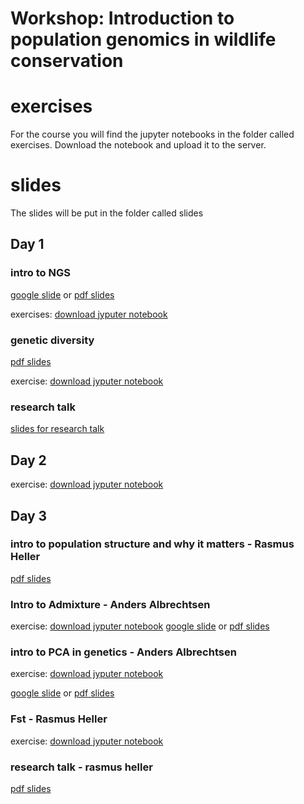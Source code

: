 # Workshop: Introduction to population genomics in wildlife conservation


# exercises
For the course you will find the jupyter notebooks in the folder called exercises. Download the notebook and upload it to the server.

# slides
The slides will be put in the folder called slides



## Day 1

### intro to NGS
[google slide](https://docs.google.com/presentation/d/167G6KqKP6ppgpxxmBfBXnGHhx1xP2KTW9fniAd13B-Y/edit?usp=sharing)  or [pdf slides](https://github.com/popgenDK/courses/blob/main/kenya2024/slides/Day1/kenya2024_day_1%20_Intro_to_NGS.pdf)

exercises: [download jyputer notebook](https://github.com/popgenDK/courses/blob/main/kenya2024/exercises/day1_NGSintro/Day1_NGSintroV4.ipynb)

### genetic diversity
[pdf slides](https://github.com/popgenDK/courses/blob/main/kenya2024/slides/Day1/Day_1_Genetic_diversity_theory.pdf)

exercise: [download jyputer notebook](https://github.com/popgenDK/courses/blob/main/kenya2024/exercises/Day1_GeneticDiversity/Day1_GeneticDiversity.ipynb)

### research talk
[slides for research talk](https://github.com/popgenDK/courses/blob/main/kenya2024/slides/Day1/Day_1_Research_talk.pdf)


## Day 2
exercise: [download jyputer notebook](https://github.com/popgenDK/courses/blob/main/kenya2024/exercises/day2/Day2_Inbreeding_ROH.ipynb)


## Day 3
### intro to population structure and why it matters - Rasmus Heller
[pdf slides](https://github.com/popgenDK/courses/blob/main/kenya2024/slides/Day3/Day3_Population_structure_and_why_it_matters.pdf)

### Intro to Admixture - Anders Albrechtsen
exercise: [download jyputer notebook](https://github.com/popgenDK/courses/blob/main/kenya2024/exercises/day3_PopulationStructure/Day3_AdmixtureV2.ipynb)
[google slide](https://docs.google.com/presentation/d/1WqnhY59PXWkSr79eDx3IFfqIiHyXUL2y5rxmQFJjOBQ/edit?usp=sharing) or [pdf slides](https://github.com/popgenDK/courses/blob/main/kenya2024/slides/Day3/kenya2024_day3_Admixture.pdf)

### intro to PCA in genetics - Anders Albrechtsen 
exercise: [download jyputer notebook](https://github.com/popgenDK/courses/blob/main/kenya2024/exercises/day3_PopulationStructure/Day3_PCA-V2.ipynb)

[google slide](https://docs.google.com/presentation/d/1SfkZs6t04XGMQtK63S7YqdHm1W8ZL2lAiKMifv9OQNM/edit?usp=sharing) or [pdf slides](https://github.com/popgenDK/courses/blob/main/kenya2024/slides/Day3/kenya2024_Day3_PCA.pdf)

### Fst  - Rasmus Heller
exercise: [download jyputer notebook](https://github.com/popgenDK/courses/blob/main/kenya2024/exercises/day3_PopulationStructure/Day3_Fst_RH.ipynb)

### research talk - rasmus heller
[pdf slides](https://github.com/popgenDK/courses/blob/main/kenya2024/slides/Day3/Day3_population_structure_research_talk.pdf)

